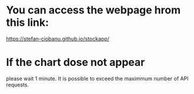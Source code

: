 
# You can access the webpage hrom this link: 
https://stefan-ciobanu.github.io/stockapp/


# If the chart dose not appear 
please wait 1 minute. It is possible to exceed the maximmum number of API requests. 


